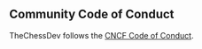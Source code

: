 ## Community Code of Conduct

TheChessDev follows the [CNCF Code of Conduct](https://github.com/cncf/foundation/blob/master/code-of-conduct.md).
